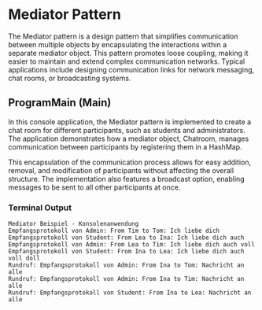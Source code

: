 # Mediator Pattern

The Mediator pattern is a design pattern that simplifies communication between multiple objects by encapsulating the interactions within a separate mediator object. This pattern promotes loose coupling, making it easier to maintain and extend complex communication networks. Typical applications include designing communication links for network messaging, chat rooms, or broadcasting systems.

## ProgramMain (Main)

In this console application, the Mediator pattern is implemented to create a chat room for different participants, such as students and administrators. The application demonstrates how a mediator object, Chatroom, manages communication between participants by registering them in a HashMap.

This encapsulation of the communication process allows for easy addition, removal, and modification of participants without affecting the overall structure. The implementation also features a broadcast option, enabling messages to be sent to all other participants at once.

### Terminal Output

```
Mediator Beispiel - Konsolenanwendung
Empfangsprotokoll von Admin: From Tim to Tom: Ich liebe dich
Empfangsprotokoll von Student: From Lea to Ina: Ich liebe dich auch
Empfangsprotokoll von Admin: From Lea to Tim: Ich liebe dich auch voll
Empfangsprotokoll von Student: From Ina to Lea: Ich liebe dich auch voll doll
Rundruf: Empfangsprotokoll von Admin: From Ina to Tom: Nachricht an alle
Rundruf: Empfangsprotokoll von Admin: From Ina to Tim: Nachricht an alle
Rundruf: Empfangsprotokoll von Student: From Ina to Lea: Nachricht an alle
```
